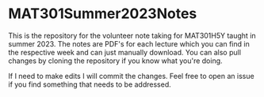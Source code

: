 # MAT301Summer2023Notes

This is the repository for the volunteer note taking for MAT301H5Y taught in summer 2023. The notes are PDF's for each lecture which you can find in the respective week and can just manually download. You can also pull changes by cloning the repository if you know what you're doing.

 If I need to make edits I will commit the changes. Feel free to open an issue if you find something that needs to be addressed.
